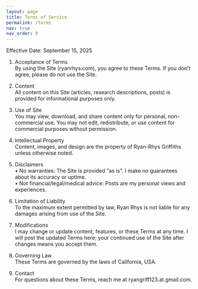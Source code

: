 ```yaml
---
layout: page
title: Terms of Service
permalink: /terms
nav: true
nav_order: 9
---
```


Effective Date: September 15, 2025

1. Acceptance of Terms  
   By using the Site (ryanrhys.com), you agree to these Terms. If you don’t agree, please do not use the Site.

2. Content  
   All content on this Site (articles, research descriptions, posts) is provided for informational purposes only.  

3. Use of Site  
   You may view, download, and share content only for personal, non-commercial use. You may not edit, redistribute, or use content for commercial purposes without permission.

4. Intellectual Property  
   Content, images, and design are the property of Ryan-Rhys Griffiths unless otherwise noted.  

5. Disclaimers  
   • No warranties: The Site is provided "as is". I make no guarantees about its accuracy or uptime.  
   • Not financial/legal/medical advice: Posts are my personal views and experiences.  

6. Limitation of Liability  
   To the maximum extent permitted by law, Ryan Rhys is not liable for any damages arising from use of the Site.  

7. Modifications  
   I may change or update content, features, or these Terms at any time. I will post the updated Terms here; your continued use of the Site after changes means you accept them.

8. Governing Law  
   These Terms are governed by the laws of California, USA.  

9. Contact  
   For questions about these Terms, reach me at ryangriff123.at.gmail.com.
